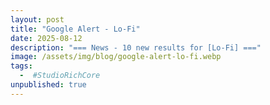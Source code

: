 ```yaml
---
layout: post
title: "Google Alert - Lo-Fi"
date: 2025-08-12
description: "=== News - 10 new results for [Lo-Fi] ==="
image: /assets/img/blog/google-alert-lo-fi.webp
tags:
  -  #StudioRichCore
unpublished: true
---
```

